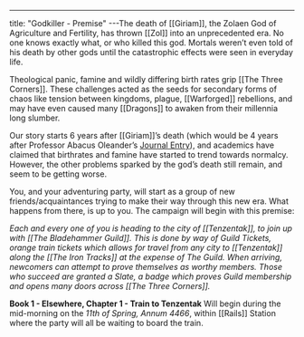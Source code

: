 ---
title: "Godkiller - Premise"
---The death of [[Giriam]], the Zolaen God of Agriculture and Fertility, has thrown [[Zol]] into an unprecedented era. No one knows exactly what, or who killed this god. Mortals weren’t even told of his death by other gods until the catastrophic effects were seen in everyday life.

Theological panic, famine and wildly differing birth rates grip [[The Three Corners]]. These challenges acted as the seeds for secondary forms of chaos like tension between kingdoms, plague, [[Warforged]] rebellions, and may have even caused many [[Dragons]] to awaken from
their millennia long slumber. 

Our story starts 6 years after [[Giriam]]’s death (which would be 4 years after Professor Abacus Oleander’s [Journal Entry](https://youtu.be/pK5vR_A_axI)), and academics have claimed that birthrates and famine have started to trend towards normalcy. However, the other problems sparked by the god’s death still remain, and seem to be getting worse. 

You, and your adventuring party, will start as a group of new friends/acquaintances trying to make their way through this new era. What happens from there, is up to you. The campaign will begin with this premise: 

*Each and every one of you is heading to the city of [[Tenzentak]], to join up with [[The Bladehammer Guild]]. This is done by way of Guild Tickets, orange train tickets which allows for travel from any city to [[Tenzentak]] along the [[The Iron Tracks]] at the expense of The Guild. When arriving, newcomers can attempt to prove themselves as worthy members. Those who succeed are granted a Slate, a badge which proves Guild membership and opens many doors across [[The Three Corners]].*

**Book 1 - Elsewhere, Chapter 1 - Train to Tenzentak** Will begin during the mid-morning on the *11th of Spring, Annum 4466*, within [[Rails]] Station where the party will all be waiting to board the train.